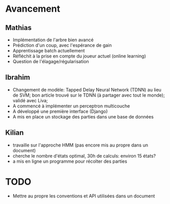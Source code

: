 # Avancement
## Mathias

* Implémentation de l'arbre bien avancé
* Prédiction d'un coup, avec l'espérance de gain
* Apprentissage batch actuellement
* Réfléchit à la prise en compte du joueur actuel (online learning)
* Question de l'élagage/régularisation

## Ibrahim

* Changement de modèle: Tapped Delay Neural Network (TDNN) au lieu de SVM; bon article trouvé sur le TDNN (à partager avec tout le monde); validé avec Liva;
* A commencé à implémenter un perceptron multicouche
* A développé une première interface (Django)
* A mis en place un stockage des parties dans une base de données

## Kilian

* travaille sur l'approche HMM (pas encore mis au propre dans un document)
* cherche le nombre d'états optimal, 30h de calculs: environ 15 états?
* a mis en ligne un programme pour récolter des parties

# TODO
* Mettre au propre les conventions et API utilisées dans un document
